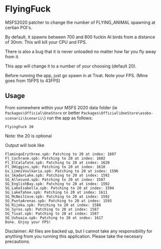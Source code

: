 # FlyingFuck

MSFS2020 patcher to change the number of FLYING_ANIMAL spawning at certian POI's.

By default, it spawns between 700 and 800 fuckin AI birds from a distance of 30nm. This will kill your CPU and FPS.

There is also a bug that it is never unloaded no matter how far you fly away from it.

This app will change it to a number of your choosing (default 20).

Before running the app, just go spawn in at Tivat. Note your FPS. (Mine goes from 15FPS to 43FPS)

## Usage

From somewhere within your MSFS 2020 data folder (ie `Packages\Official\OneStore` or better `Packages\Official\OneStore\asobo-scenarii\Scenarii\`) run the app as follows:

```
FlyingFuck 20
```
Note: the 20 is optional

Output will look like
```
FlamingoErythree.spb: Patching to 20 at index: 1607
Fl_Cochrane.spb: Patching to 20 at index: 1602
Fl_ElCalafate.spb: Patching to 20 at index: 1620
Fl_OHiggins.spb: Patching to 20 at index: 1610
Gs_LimniVoulkaria.spb: Patching to 20 at index: 1596
Gs_SkadarLake.spb: Patching to 20 at index: 1592
SG_Allesund.spb: Patching to 20 at index: 1587
SG_EnglishBay.spb: Patching to 20 at index: 1592
SG_LakeIsabella.spb: Patching to 20 at index: 1594
SG_LakeTahoe.spb: Patching to 20 at index: 1611
SG_McNeilCove.spb: Patching to 20 at index: 1592
SG_PuntaArenas.spb: Patching to 20 at index: 1593
SG_Rijeka.spb: Patching to 20 at index: 1588
SG_Syros.spb: Patching to 20 at index: 1587
SG_Tivat.spb: Patching to 20 at index: 1587
SG_Ushuaia.spb: Patching to 20 at index: 1617
Done. Enjoy your FPS!
```

Disclaimer: All files are backed up, but I cannot take any responsibility for anything from you running this application. Please take the necesary precautions.
